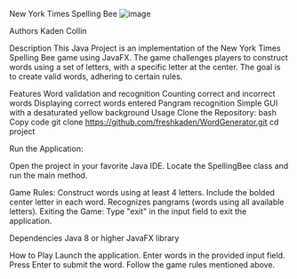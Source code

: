 New York Times Spelling Bee
![image](https://github.com/freshkaden/WordGenerator/assets/66493708/d9026236-241d-466b-bb20-02766f09caef)


Authors
Kaden
Collin


Description
This Java Project is an implementation of the New York Times Spelling Bee game using JavaFX. The game challenges players to construct words using a set of letters, with a specific letter at the center. The goal is to create valid words, adhering to certain rules.

Features
Word validation and recognition
Counting correct and incorrect words
Displaying correct words entered
Pangram recognition
Simple GUI with a desaturated yellow background
Usage
Clone the Repository:
bash
Copy code
git clone https://github.com/freshkaden/WordGenerator.git
cd project

Run the Application:

Open the project in your favorite Java IDE.
Locate the SpellingBee class and run the main method.

Game Rules:
Construct words using at least 4 letters.
Include the bolded center letter in each word.
Recognizes pangrams (words using all available letters).
Exiting the Game:
Type "exit" in the input field to exit the application.

Dependencies
Java 8 or higher
JavaFX library

How to Play
Launch the application.
Enter words in the provided input field.
Press Enter to submit the word.
Follow the game rules mentioned above.







